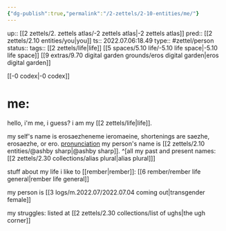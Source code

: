 ```yaml
---
{"dg-publish":true,"permalink":"/2-zettels/2-10-entities/me/"}
---
```


up:: [[2 zettels/2. zettels atlas/-2 zettels atlas|-2 zettels atlas]]
pred:: [[2 zettels/2.10 entities/you|you]]
ts:: 2022.07.06:18.49
type:: #zettel/person 
status:: 
tags:: [[2 zettels/life|life]] [[5 spaces/5.10 life/-5.10 life space|-5.10 life space]] [[9 extras/9.70 digital garden grounds/eros digital garden|eros digital garden]]

[[-0 codex|-0 codex]]
# me:
hello, i'm me, i guess?
i am my [[2 zettels/life|life]].

my self's name is erosaezheneme ieromaeine, shortenings are saezhe, erosaezhe, or ero. [pronunciation](http://ipa-reader.xyz/?text=%C9%98%C9%BE%C9%A4se%C9%AA%CA%92%C9%99nim&voice=Ricardo)
my person's name is [[2 zettels/2.10 entities/@ashby sharp|@ashby sharp]]. ^[all my past and present names: [[2 zettels/2.30 collections/alias plural|alias plural]]]

stuff about my life i like to [[rember|rember]]: [[6 rember/rember life general|rember life general]]

my person is [[3 logs/m.2022.07/2022.07.04 coming out|transgender female]] 

my struggles: listed at [[2 zettels/2.30 collections/list of ughs|the ugh corner]]


